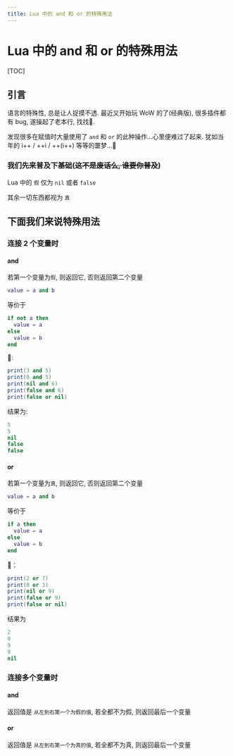 ```yaml
---
title: Lua 中的 and 和 or 的特殊用法
---
```


# Lua 中的 and 和 or 的特殊用法

[TOC]

## 引言

语言的特殊性, 总是让人捉摸不透. 最近又开始玩 WoW 的了(经典版), 很多插件都有 bug, 遂操起了老本行, 找找🐞.

发现很多在赋值时大量使用了 `and` 和 `or` 的此种操作...心里便难过了起来. 犹如当年的 i++ / ++i / ++(i++) 等等的噩梦...🤕

### 我们先来普及下基础(~~这不是废话么, 谁要你普及~~)

Lua 中的 `假` 仅为 `nil` 或者 `false`

其余一切东西都视为 `真`

## 下面我们来说特殊用法

### 连接 2 个变量时

#### and

若第一个变量为`假`, 则返回它, 否则返回第二个变量

```lua
value = a and b
```

等价于

```lua
if not a then
  value = a
else
  value = b
end
```

🌰: 

```lua
print(3 and 5)
print(0 and 5)
print(nil and 6)
print(false and 6)
print(false or nil)
```

结果为: 

```lua
5
5
nil
false
false
```

#### or

若第一个变量为`真`, 则返回它, 否则返回第二个变量

```lua
value = a and b
```

等价于

```lua
if a then
  value = a
else
  value = b
end
```

🌰：

```lua
print(2 or 7)
print(0 or 3)
print(nil or 9)
print(false or 9)
print(false or nil)
```

结果为

```lua
2
0
9
9
nil
```

### 连接多个变量时

#### and

返回值是 `从左到右第一个为假的值`, 若全都不为假, 则返回最后一个变量

#### or

返回值是 `从左到右第一个为真的值`, 若全都不为真, 则返回最后一个变量